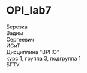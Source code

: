 # OPI_lab7
Березка <br>
Вадим <br>
Сергеевич <br>
ИСиТ <br>
Дисциплина "ВРПО" <br>
курс 1, группа 3, подгруппа 1 <br>
БГТУ
